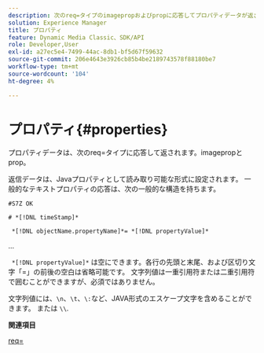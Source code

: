 ```yaml
---
description: 次のreq=タイプのimagepropおよびpropに応答してプロパティデータが返されます。
solution: Experience Manager
title: プロパティ
feature: Dynamic Media Classic、SDK/API
role: Developer,User
exl-id: a27ec5e4-7499-44ac-8db1-bf5d67f59632
source-git-commit: 206e4643e3926cb85b4be2189743578f88180be7
workflow-type: tm+mt
source-wordcount: '104'
ht-degree: 4%

---
```


# プロパティ{#properties}

プロパティデータは、次のreq=タイプに応答して返されます。imagepropとprop。

返信データは、Javaプロパティとして読み取り可能な形式に設定されます。 一般的なテキストプロパティの応答は、次の一般的な構造を持ちます。

`#S7Z OK`

`# *[!DNL timeStamp]*`

` *[!DNL objectName.propertyName]*= *[!DNL propertyValue]*`

...

` *[!DNL propertyValue]*` は空にできます。各行の先頭と末尾、および区切り文字「=」の前後の空白は省略可能です。 文字列値は一重引用符または二重引用符で囲むことができますが、必須ではありません。

文字列値には、`\n`、`\t`、`\:`など、JAVA形式のエスケープ文字を含めることができます。 または `\\`.

**関連項目**

[req=](../../../../../ir-api/http-protocol/image-rendering-api-ref/c-ir-http-protocol-ref/c-ir-http-protocol-command-reference/r-ir-req.md#reference-792b1a663fb64261bd2de2a209b847fb)
